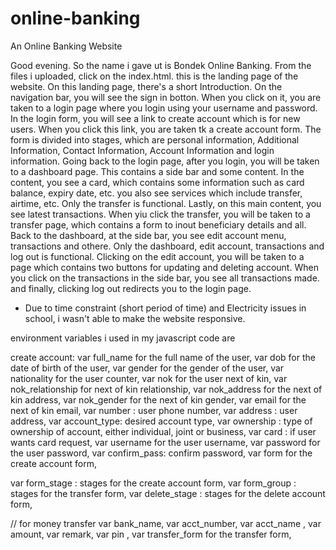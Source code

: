 # online-banking
An Online Banking Website

Good evening. So the name i gave ut is Bondek Online Banking. From the files i uploaded, click on the index.html. this is the landing page of the website. On this landing page, there's a short Introduction. On the navigation bar, you will see the sign in botton. When you click on it, you are taken to a login page where you login using your username and password. In the login form, you will see a link to create account which is for new users. When you click this link, you are taken tk a create account form. The form is divided into stages, which are personal information, Additional Information, Contact Information, Account Information and login information. Going back to the login page, after you login, you will be taken to a dashboard page. This contains a side bar and some content. In the content, you see a card, which contains some information such as card balance, expiry date, etc. you also see services which include transfer, airtime, etc. Only the transfer is functional. Lastly, on this main content, you see latest transactions. When yiu click the transfer, you will be taken to a transfer page, which contains a form to inout beneficiary details and all. Back to the dashboard, at the side bar, you see edit account menu, transactions and othere. Only the dashboard, edit account, transactions and log out is functional. Clicking on the edit account, you will be taken to a page which contains two buttons for updating and deleting account. When you click on the transactions in the side bar, you see all transactions made. and finally, clicking log out redirects you to the login page. 

* Due to time constraint (short period of time) and Electricity issues in school, i wasn't able to make the website responsive.

environment variables i used in my javascript code are

create account: 
var full_name for the full name of the user,
var dob for the date of birth of the user,
var gender for the gender of the user,
var nationality for the user counter,
var nok for the user next of kin,
var nok_relationship for next of kin relationship,
var nok_address for the next of kin address,
var nok_gender for the next of kin gender,
var email for the next of kin email,
var number : user phone number,
var address : user address,
var account_type: desired account type,
var ownership : type of ownership of account, either individual, joint or business,
var card : if user wants card request,
var username for the user username,
var password for the user password,
var confirm_pass: confirm password,
var form for the create account form,

var form_stage : stages for the create account form,
var form_group : stages for the transfer form,
var delete_stage : stages for the delete account form,

// for money transfer
var bank_name,
var acct_number,
var acct_name ,
var amount,
var remark,
var pin ,
var transfer_form  for the transfer form,

